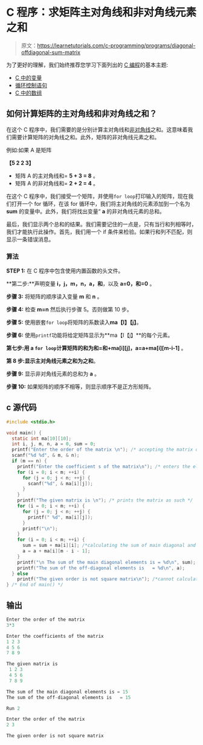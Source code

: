 # C 程序：求矩阵主对角线和非对角线元素之和

> 原文：<https://learnetutorials.com/c-programming/programs/diagonal-offdiagonal-sum-matrix>

为了更好的理解，我们始终推荐您学习下面列出的 [C 编程](../ "C programming")的基本主题:

*   [C 中的变量](../../c-programming/variables)
*   [循环控制语句](../../c-programming/loop-control-statements)
*   [C 中的数组](../../c-programming/array)

## 如何计算矩阵的主对角线和非对角线之和？

在这个 C 程序中，我们需要的是分别计算主对角线和[非对角线](https://www.lexico.com/definition/off-diagonal)之和。这意味着我们需要计算矩阵的对角线之和。此外，矩阵的非对角线元素之和。

例如:如果 A 是矩阵

**【5 2
2 3】**

*   矩阵 A 的主对角线和= **5 + 3 = 8** 。
*   矩阵 A 的非对角线和= **2 + 2 = 4** 。

在这个 C 程序中，我们接受一个矩阵，并使用`for loop`打印输入的矩阵，现在我们打开一个 for 循环，在该 for 循环中，我们将主对角线的元素添加到一个名为 **sum** 的变量中。此外，我们将找出变量“ **a** 的非对角线元素的总和。

最后，我们显示两个总和的结果。我们需要记住的一点是，只有当行和列相等时，我们才能执行此操作。首先，我们用一个 if 条件来检验。如果行和列不匹配，则显示一条错误消息。

### 算法

**STEP 1:** 在 C 程序中包含使用内置函数的头文件。

**第二步:**声明变量 **i，j，m，n，a，和**，以及 **a=0，和=0** 。

**步骤 3:** 将矩阵的顺序读入变量 **m** 和 **n** 。

**步骤 4:** 检查 **m=n** 然后执行步骤 5。否则做第 10 步。

**步骤 5:** 使用嵌套`for loop`将矩阵的系数读入**ma【I】【j】**。

**步骤 6:** 使用`printf`功能将给定矩阵显示为**ma【I【j】**的每个元素。

**第七步:**用 a `for loop`计算矩阵的和为**和=和+ma[i][j]，a=a+ma[i][m-i-1]** 。

**第 8 步:**显示主对角线元素之和为**之和**。

**步骤 9:** 显示非对角线元素的总和为 **a** 。

**步骤 10:** 如果矩阵的顺序不相等，则显示顺序不是正方形矩阵。

## c 源代码

```c
#include <stdio.h>

void main() {
  static int ma[10][10];
  int i, j, m, n, a = 0, sum = 0;
  printf("Enter the order of the matrix \n"); /* accepting the matrix order */
  scanf("%d %d", & m, & n);
  if (m == n) {
    printf("Enter the coefficient s of the matrix\n"); /* enters the elements of the matrix */
    for (i = 0; i < m; ++i) {
      for (j = 0; j < n; ++j) {
        scanf("%d", & ma[i][j]);
      }
    }
    printf("The given matrix is \n"); /* prints the matrix as such */
    for (i = 0; i < m; ++i) {
      for (j = 0; j < n; ++j) {
        printf(" %d", ma[i][j]);
      }
      printf("\n");
    }
    for (i = 0; i < m; ++i) {
      sum = sum + ma[i][i]; /*calculating the sum of main diagonal and off diagonal separately*/
      a = a + ma[i][m - i - 1];
    }
    printf("\n The sum of the main diagonal elements is = %d\n", sum);
    printf("The sum of the off-diagonal elements is   = %d\n", a);
  } else
    printf("The given order is not square matrix\n"); /*cannot calculate for a non square matrix*/
} /* End of main() */

```

## 输出

```c
Enter the order of the matrix
3*3

Enter the coefficients of the matrix
1 2 3
4 5 6
7 8 9

The given matrix is
 1 2 3
 4 5 6
 7 8 9

The sum of the main diagonal elements is = 15
The sum of the off-diagonal elements is   = 15

Run 2

Enter the order of the matrix
2 3

The given order is not square matrix 
```
